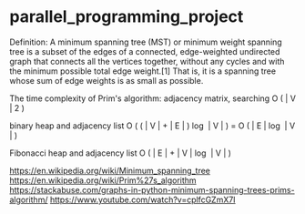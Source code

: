 # parallel_programming_project

Definition: A minimum spanning tree (MST) or minimum weight spanning tree is a subset of the edges of a connected, edge-weighted undirected graph that connects all the vertices together, without any cycles and with the minimum possible total edge weight.[1] That is, it is a spanning tree whose sum of edge weights is as small as possible.

The time complexity of Prim's algorithm:
adjacency matrix, searching 	O ( | V | 2 )

binary heap and adjacency list 	O ( ( | V | + | E | ) log ⁡ | V | ) = O ( | E | log ⁡ | V | )

Fibonacci heap and adjacency list 	O ( | E | + | V | log ⁡ | V | )


https://en.wikipedia.org/wiki/Minimum_spanning_tree
https://en.wikipedia.org/wiki/Prim%27s_algorithm
https://stackabuse.com/graphs-in-python-minimum-spanning-trees-prims-algorithm/
https://www.youtube.com/watch?v=cplfcGZmX7I